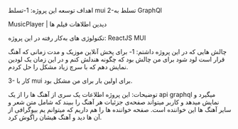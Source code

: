 اهداف توسعه این پروژه:
1-تسلط mui
2-تسلط به GraphQl


MusicPlayer | دیدین اطلاهات فیلم ها

تکنولوژی های به‌کار رفته در این پروژه:
ReactJS
MUI


چالش هایی که در این پروژه داشتم:
1- برای پخش آنلاین موزیک و مدت زمانی که آهنگ قرار است لود شود برای من چالش بود که چگونه هندلش کنم و در این زمان یک لودین نمایش دهم که با سرچ زیاد مشکل را حل کردم.

3- کار با mui برای اولین بار برای من مشکل بود.

توضیحات:
این پروژه اطلاعات یک سری از آهنگ ها را از یک api graphql میگیرد و نمایش میدهد و کاربر میتواند صفحه‌ی جزئیات هر آهنگ را ببیند که شامل متن شعر و سایر آهنگ ها این خواننده است.
صفحه خواننده ها را هم داریم که میتوانم یم بیوگرافی از آن ها دید و آهنگ هیشان راگوش کرد.
